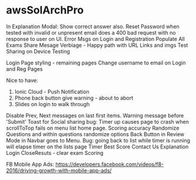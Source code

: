# awsSolArchPro


In Explanation Modal: Show correct answer also.
Reset Password when tested with invalid or unpresent email does a 400 bad request with no response to user on UI.
Error Msgs on Login and Registration
Populate All Exams
Share Mesage Verbiage - Happy path with URL Links and imgs
Test Sharing on Device
Testing


Login Page styling - remaining pages 
Change username to email on Login and Reg Pages




Nice to have:
1. Ionic Cloud - Push Notification
2. Phone back button give warning - about to abort
3. Slides on login to walk through



Disable Prev, Next messages on last first items.
Warning message before 'Submit'
Toast for Social sharing
bug: Timer up causes page to crash when scrollToTop fails on menu list home page.
Scoring accuracy
Randomize Questions and within questions randomize options
Back Button in  Review Mode in Navbar goes to Menu.
Bug: going back to list while timer is running will elapse timer on the lists page
Timer
Best Score
Contact Us
Explanation
Login
CloseResuts - clear exam
Scoring


FB Mobile App Ads:
https://developers.facebook.com/videos/f8-2016/driving-growth-with-mobile-app-ads/
